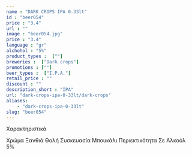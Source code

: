 ```yaml
---
name : "DARK CROPS IPA 0.33lt"
id : "beer054"
price : "3.4"
url : ""
image : "beer054.jpg"
price : "3.4"
language : "gr"
alchohol : "5%"
product_types :  [""]
breweries :  ["Dark crops"]
promotions : [""]
beer_types :  ["I.P.A."]
retail_price : ""
discount : ""
description_short : "IPA"
url: "dark-crops-ipa-0-33lt/dark-crops"
aliases: 
    - "dark-crops-ipa-0-33lt"
slug: "beer054"
---
```


Χαρακτηριστικά

Χρώμα
Ξανθιά Θολή
Συσκευασία
Μπουκάλι
Περιεκτικότητα Σε Αλκοόλ
5%